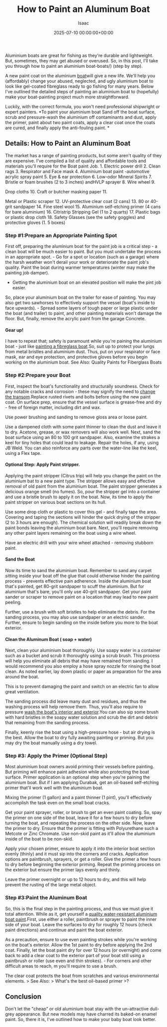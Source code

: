 ﻿---
title: How to Paint an Aluminum Boat
description: Aluminium boats are great for fishing as they're durable and lightweight. But, sometimes, they may get abused or overused.
slug: /how-to-paint-an-aluminum-boat/
date: 2025-07-10 00:00:00+00:00
lastmod: 2025-07-10 00:00:00+03:00
author: Isaac
categories:

- DIY Paintings
tags:

- diy-paintings

- aluminum

- boat
layout: post
---

Aluminium boats are great for fishing as they're durable and lightweight. But, sometimes, they may get abused or overused. So, in this post, I'll take you through how to paint an aluminium boat-boats/) (step by step).

A new paint coat on the aluminium [boat](https://pestpolicy.com/how-to-paint-a-fiberglass-boat/)will give a new life. We'll help you (affordably) change your abused, neglected, and ugly aluminium boat to look like gel-coated fibreglass ready to go fishing for many years. Below I've outlined the detailed steps of painting an aluminium boat to (hopefully) make your boat-painting project much more straightforward.

Luckily, with the correct formula, you won't need professional shipwright or expert painters. *To paint your aluminium boat Sand off the boat surface, scrub and pressure-wash the aluminium off contaminants and dust, apply the primer, paint about two paint coats, apply a clear coat once the coats are cured, and finally apply the anti-fouling paint. *

##  Details: How to Paint an Aluminum Boat

The market has a range of painting products, but some aren't quality of they are expensive. I've compiled a list of quality and affordable tools and materials you'll require for the Boat paint Job. 1. Electric power drill 2. Clean rags 3. Respirator and Face mask 4. Aluminium boat paint -automotive acrylic spray paint 5. Eye & ear protection 6. Low-odor Mineral Spirits 7. Bristle or foam brushes (2 to 3 inches) andHVLP sprayer 8. Wire wheel 9.

Drop cloths 10. Craft or butcher masking paper 11.

Metal or Plastic scraper 12. UV-protective clear coat (2 cans) 13. 80 or 40-grit sandpaper 14. Fine steel wool 15. Aluminium self-etching primer (4 cans for bare aluminium) 16. Citristrip Stripping Gel (1 to 2 quarts) 17. Plastic bags or plastic drop cloth 18. Safety Glasses (see the safety goggles) and protective gloves (1. 5 boxes)

###  Step #1:**Prepare an Appropriate Painting Spot**

First off, preparing the aluminium boat for the paint job is a critical step - a clean boat will be much easier to paint. But you must undertake the process in an appropriate spot. - Go for a spot or location (such as a garage) where the harsh weather won't derail your work or deteriorate the paint job's quality. Paint the boat during warmer temperatures (winter may make the painting job damper).

- Getting the aluminium boat on an elevated position will make the pint job easier.

So, place your aluminium boat on the trailer for ease of painting. You may also get two sawhorses to effectively support the vessel (boat's inside to face upwards). - Spread some layers of tough paper or large plastic under the boat (and trailer) to paint, and other painting materials won't damage the floor. But, finally, remove the acrylic paint from the garage Concrete.

####  Gear up!

I have to repeat that; safety is paramount while you're paining the aluminium boat - just like [painting a fibreglass boat](https://pestpolicy.com/how-to-paint-a-fiberglass-boat/).So, suit up to protect your lungs from metal bristles and aluminium dust. Thus, put on your respirator or face mask, ear and eye protection, and protective gloves before you begin working on the aluminium boat. See Also: Quality Paints for Fiberglass Boats

###  Step #2:**Prepare your Boat**

First, inspect the boat's functionality and structurally soundness. Check for any notable cracks and corrosion - these may signify the need to [change the transom](https://en.wikipedia.org/wiki/Transom_(architecture)).Replace rusted rivets and bolts before using the new paint coat. On surface prep, ensure that the vessel surface is grease-free and dry - free of foreign matter, including dirt and wax.

Use power brushing and sanding to remove gloss area or loose paint.

Use a dampened cloth with some paint thinner to clean the dust and leave it to dry. Acetone, grease, or wax removers will also work well. Next, sand the boat surface using an 80 to 100 grit sandpaper. Also, examine the strakes a keel for tiny holes that could lead to leakage. Repair the holes, if any, using JB Weld. You can also reinforce any parts over the water-line like the keel, using a Flex tape.

####  Optional Step: Apply Paint stripper.

Applying the paint stripper (Citrus trip) will help you change the paint on the aluminium bat to a new paint type. The stripper allows easy and effective removal of old paint from the aluminium boat. The paint stripper generates a delicious orange smell (no fumes). So, pour the stripper gel into a container and use a bristle brush to apply it on the boat. Now, its time to apply the paint stripper on various boat sections on its hull.

Use some drop cloth or plastic to cover this gel - and finally tape the area. Covering and taping the sections will hinder the quick drying of the stripper (2 to 3 hours are enough). The chemical solution will readily break down the paint bonds leaving the aluminium boat bare. Next, you'll require removing any other paint layers remaining on the boat using a wire wheel.

Have an electric drill with your wire wheel attached - removing stubborn paint.

####  Sand the Boat

Now its time to sand the aluminium boat. Remember to sand any carpet sitting inside your boat off the glue that could otherwise hinder the painting process - prevents effective pain adherence. Inside the aluminium boat that's painted, get 80-grit sandpaper to scuff the aluminium. But for aluminium that's bare, you'll only use 40-grit sandpaper. Get your paint sander or scraper to remove paint on a location that may lead to new paint peeling.

Further, use a brush with soft bristles to help eliminate the debris. For the sanding process, you may also use sandpaper or an electric sander. Further, ensure to begin sanding on the inside before you more to the boat exterior.

####  **Clean the Aluminum Boat ( soap + water)**

Next, clean your aluminium boat thoroughly. Use soapy water in a container such as a bucket and scrub it thoroughly using a scrub brush. This process will help you eliminate all debris that may have remained from sanding. I would recommend you also employ a hose spray nozzle for rinsing the boat clean. As noted earlier, lay down plastic or paper as preparation for the area around the boat.

This is to prevent damaging the paint and switch on an electric fan to allow great ventilation.

The sanding process did leave many dust and residues, and thus the washing process will help remove them. Thus, you'll also require to pressure [wash the boat's interior and exterior](https://www.kleanwaypressurecleaning.com/the-right-way-to-pressure-clean-a-boat/).You can also sip some brush with hard bristles in the soapy water solution and scrub the dirt and debris that remaining from the sanding process.

Finally, keenly rise the boat using a high-pressure hose - but air drying is the best. Allow the boat to dry fully awaiting painting or priming. But you may dry the boat manually using a dry towel.

###  Step #3: Apply the Primer (Optional Step)

Most aluminium boat owners avoid priming their vessels before painting. But priming will enhance paint adhesion while also protecting the boat surface. Primer application is an optional step when you're paining the aluminium boat. But if I am applying Durabak, get an oil-based self-etching primer that'll work well with the aluminium boat.

Mixing the primer (1 gallon) and a paint thinner (1 pint), you'll effectively accomplish the task even on the small boat cracks.

Get your paint sprayer, roller, or brush to get an even paint coating. So, spay the primer on one side of the boat, leave it for a few hours to dry before turning the boat, and repeating the process on the other side. Now, leave the primer to dry. Ensure that the primer is fitting with Polyurethane such a Metcote or Zinc Chromate. Use non-skid paint as it'll allow the aluminium inside of the boat to be non-skid.

Apply your chosen primer, ensure to apply it into the interior boat section evenly (thinly) and it must sip into the corners and cracks. Application options are paintbrush, sprayers, or get a roller. Give the primer a few hours to dry before beginning the exterior priming. Repeat the priming process on the exterior but ensure the primer lays evenly and thinly.

Leave the primer overnight or up to 12 hours to dry, and this will help prevent the rusting of the large metal object.

###  Step #3:Paint the Aluminum Boat

So, this is the final step in the painting process, and thus we must give it total attention. While as it, get yourself a [quality water-resistant aluminium boat paint](https://pestpolicy.com/best-paints-for-aluminum-boats/).First, use either a roller, paintbrush or sprayer to paint the inner side of your boat. Leave the surfaces to dry for roughly 12 hours (check paint directions) and continue and paint the boat exterior.

As a precaution, ensure to use even painting strokes while you're working on the boat's exterior. Allow the 1st paint to dry before applying the 2nd coat. Finally, let the boat paint dry for over 12 hours (or overnight) and come back to add a clear coat to the exterior part of your boat still using a paintbrush or roller (use even and thin strokes). - For corners and other difficult areas to reach, m you'll require to use a brush.

The clear coat protects the boat from scratches and various environmental elements. > See Also: > What's the best oil-based primer >?

##  Conclusion

Don't let the "cheap" or old aluminium boat stay with the un-attractive dull-grey appearance. But new models may have charred its baked-on enamel paint. So, there it is, I've outlined how to make your baby boat look better.
